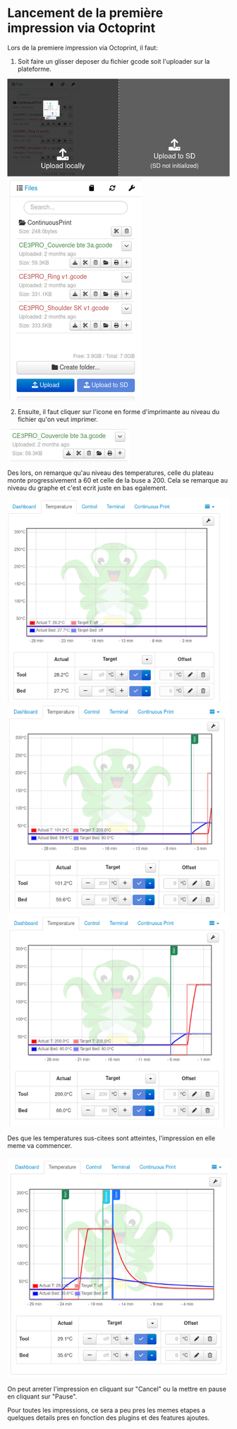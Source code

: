 # Lancement de la première impression via Octoprint

Lors de la premiere impression via Octoprint, il faut:

1. Soit faire un glisser deposer du fichier gcode soit l'uploader sur la plateforme.

![Imager](assets/upload.png)
![Imager](assets/files_upload.png)

2. Ensuite, il faut cliquer sur l'icone en forme d'imprimante au niveau du fichier qu'on veut imprimer.

![Imager](assets/files_options.png)

Des lors, on remarque qu'au niveau des temperatures, celle du plateau monte progressivement a 60 et celle de la buse a 200. Cela se remarque au niveau du graphe et c'est ecrit juste en bas egalement.

![Imager](assets/debut_t.png)
![Imager](assets/entrain_t.png)
![Imager](assets/fin_t.png)

Des que les temperatures sus-citees sont atteintes, l'impression en elle meme va commencer. 

![Imager](assets/temperature.png)

On peut arreter l'impression en cliquant sur "Cancel" ou la mettre en pause en cliquant sur "Pause".

Pour toutes les impressions, ce sera a peu pres les memes etapes a quelques details pres en fonction des plugins et des features ajoutes.



